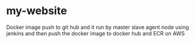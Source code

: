 # my-website
Docker image push to git hub and it run by master slave agent node using jenkins and then push the docker image to docker hub and ECR on AWS
